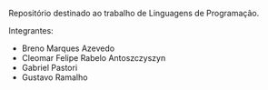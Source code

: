 Repositório destinado ao trabalho de Linguagens de Programação.

Integrantes:

- Breno Marques Azevedo
- Cleomar Felipe Rabelo Antoszczyszyn
- Gabriel Pastori
- Gustavo Ramalho
